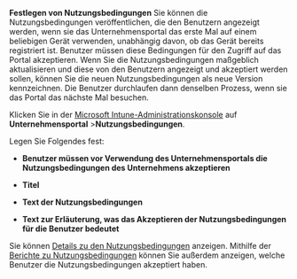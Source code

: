 **Festlegen von Nutzungsbedingungen** Sie können die Nutzungsbedingungen veröffentlichen, die den Benutzern angezeigt werden, wenn sie das Unternehmensportal das erste Mal auf einem beliebigen Gerät verwenden, unabhängig davon, ob das Gerät bereits registriert ist. Benutzer müssen diese Bedingungen für den Zugriff auf das Portal akzeptieren. Wenn Sie die Nutzungsbedingungen maßgeblich aktualisieren und diese von den Benutzern angezeigt und akzeptiert werden sollen, können Sie die neuen Nutzungsbedingungen als neue Version kennzeichnen. Die Benutzer durchlaufen dann denselben Prozess, wenn sie das Portal das nächste Mal besuchen.

Klicken Sie in der [Microsoft Intune-Administrationskonsole](http://manage.microsoft.com) auf **Unternehmensportal** &gt;**Nutzungsbedingungen**.

Legen Sie Folgendes fest:

-   **Benutzer müssen vor Verwendung des Unternehmensportals die Nutzungsbedingungen des Unternehmens akzeptieren**

-   **Titel**

-   **Text der Nutzungsbedingungen**

-   **Text zur Erläuterung, was das Akzeptieren der Nutzungsbedingungen für die Benutzer bedeutet**

Sie können [Details zu den Nutzungsbedingungen](https://technet.microsoft.com/library/mt405893.aspx) anzeigen.  Mithilfe der [Berichte zu Nutzungsbedingungen](https://technet.microsoft.com/library/dn646977.aspx) können Sie außerdem anzeigen, welche Benutzer die Nutzungsbedingungen akzeptiert haben.



<!--HONumber=Jun16_HO4-->


